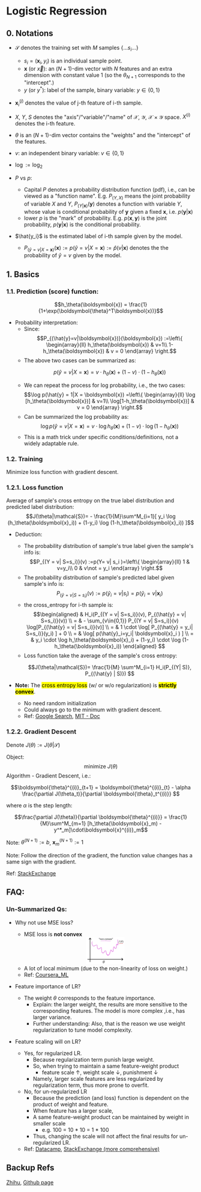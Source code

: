 # Logistic Regression

## 0. Notations

- $\mathcal{S}$ denotes the training set with $M$ samples $\{...s_i...\}$
  - $s_i =(\boldsymbol{x}_i,y_i)$ is an individual sample point.
  - $\boldsymbol{x}$ (or $\vec{x}$): an $(N+1)$-dim vector with $N$ features and an extra dimension with constant value 1 (so the $\theta_{N+1}$ corresponds to the "intercept".)
  -  $y$ (or $y^*$):  label of the sample, binary variable: $y \in \{0,1\}$
- $\boldsymbol{x}_i^{(j)}$ denotes the value of j-th feature of i-th sample.

- $X$, $Y$, $S$ denotes the "axis"/"variable"/"name" of $\mathcal{X}$, $\mathcal{Y}$, $\mathcal{X}\times\mathcal{Y}$ space. $X^{(i)}$ denotes the i-th feature. 
- $\theta$ is an $(N+1)$-dim vector contains the "weights" and the "intercept" of the features.
- $v$: an independent binary variable: $v \in \{0,1\}$ 
- $\log := \log_2$
- $P$ vs $p$:
  - Capital $P$ denotes a probability distribution function (pdf), i.e., can be viewed as a "function name". E.g. $P_{(Y,X)}$ means the joint probability of variable $X$ and $Y$, $P_{(Y|\boldsymbol{x})}(\boldsymbol{y})$ denotes a function with variable $Y$, whose value is conditional probability of $\boldsymbol{y}$ given a fixed $\boldsymbol{x}$, i.e. $p(\boldsymbol{y}|\boldsymbol{x})$
  - lower $p$ is the "mark" of probability. E.g. $p(\boldsymbol{x},\boldsymbol{y})$ is the joint probability, $p(\boldsymbol{y}|\boldsymbol{x})$ is the conditional probability.
- $\hat{y_i}$ is the estimated label of i-th sample given by the model.
  - $P_{(\hat{y}=v|X=\boldsymbol{x})}(\boldsymbol{x}) := p(\hat{y}=v|X=\boldsymbol{x}):= \hat{p}(v|\boldsymbol{x})$ denotes the the probability of $\hat{y} = v$ given by the model.

## 1.  Basics

### 1.1. Prediction (score) function: 
$$h_\theta(\boldsymbol{x}) = \frac{1}{1+\exp(\boldsymbol{\theta}^T\boldsymbol{x})}$$
- Probability interpretation: 
  - Since:
      $$P_{(\hat{y}=v|\boldsymbol{x})}(\boldsymbol{x}) :=\left\{ \begin{array}{ll} h_\theta(\boldsymbol{x}) & v=1\\ 1-h_\theta(\boldsymbol{x}) & v = 0 \end{array} \right.$$
    <!-- - $P_{(\hat{y}=1|\boldsymbol{x})}(\boldsymbol{x}) := h_\theta(\boldsymbol{x})$
    - $P_{(\hat{y}=0|\boldsymbol{x})}(\boldsymbol{x}) = 1-h_\theta(\boldsymbol{x})$ -->
  - The above two cases can be summarized as:<p>
    $$p(\hat{y}=v|X=\boldsymbol{x}) = v \cdot h_\theta(\boldsymbol{x}) + (1-v) \cdot (1-h_\theta(\boldsymbol{x}))$$
  - We can repeat the process for log probability, i.e., the two cases: 
    $$\log p(\hat{y} = 1|X = \boldsymbol{x}) =\left\{ \begin{array}{ll} \log [h_\theta(\boldsymbol{x})] & v=1\\ \log[1-h_\theta(\boldsymbol{x})] & v = 0 \end{array} \right.$$
    <!-- - $\log p(\hat{y} = 1|\boldsymbol{x}) = \log h_\theta(\boldsymbol{x})$
    - $\log p(\hat{y}=0|\boldsymbol{x}) = \log[ 1-h_\theta(\boldsymbol{x})]$ -->
  - Can be summarized the log probability as:
    $$\log p(\hat{y}=v|X=\boldsymbol{x}) = v \cdot \log h_\theta(\boldsymbol{x}) + (1-v) \cdot \log (1-h_\theta(\boldsymbol{x}))$$
  - This is a math trick under specific conditions/definitions, not a widely adaptable rule.

### 1.2. Training

Minimize loss function with gradient descent.

### 1.2.1. Loss function

Average of sample's cross entropy on the true label distribution and predicted label distribution:
  $$J(\theta|\mathcal{S})= - \frac{1}{M}\sum^M_{i=1}[ y_i \log (h_\theta(\boldsymbol{x}_i)) + (1-y_i) \log (1-h_\theta(\boldsymbol{x}_i)) ]$$
- Deduction:
  - The probability distribution of sample's true label given the sample's info is:
  $$P_{(Y = v| S=s_i)}(v) :=p(Y= v| s_i )=\left\{ \begin{array}{ll} 1 & v=y_i\\ 0 & v\not = y_i \end{array} \right.$$
  - The probability distribution of sample's predicted label given sample's info is:
  $$P_{(\hat{y} = v| S=s_i)}(v) := p(\hat{y}_i=v| s_i ) = p(\hat{y}_i=v|\boldsymbol{x}_i)$$
  - the cross_entropy for i-th sample is:
  $$\begin{aligned}
  & H_i(P_{(Y = v| S=s_i)}(v), P_{(\hat{y} = v| S=s_i)}(v)) \\
  = & - \sum_{v\in{0,1}} P_{(Y = v| S=s_i)}(v) \log[P_{(\hat{y} = v| S=s_i)}(v)] \\
   = & 1 \cdot \log[ P_{(\hat{y} = y_i| S=s_i)}(y_i) ] + 0 \\
   = & \log[ p(\hat{y}_i=y_i| \boldsymbol{x}_i ) ] \\
   = & y_i \cdot \log h_\theta(\boldsymbol{x}_i) + (1-y_i) \cdot \log (1-h_\theta(\boldsymbol{x}_i))
  \end{aligned} $$
  - Loss function take the average of the sample's cross entropy:<p>
  $$J(\theta|\mathcal{S})= \frac{1}{M} \sum^M_{i=1} H_i(P_{(Y| S)}, P_{(\hat{y} | S)}) $$

  <!-- & = -[ P_i^*(v=0) \log(\hat{P}_i(v=0)) + P_i^*(v=1) \log(\hat{P}_i(v=1))] \\ -->

- **Note:** The <mark style="background-color:yellow;">cross entropy loss</mark> (w/ or w/o regularization) is <mark style="background-color:yellow;">**strictly convex**</mark>.
  - No need random initialization
  - Could always go to the minimum with gradient descent.
  - Ref: [Google Search](https://www.google.com/search?q=l2+regularized+logistic+regression+convex%3F&oq=l2+reg&aqs=chrome.1.69i57j35i39j0l6.5290j1j3&sourceid=chrome&ie=UTF-8), [MIT - Doc](http://people.csail.mit.edu/jrennie/writing/convexLR.pdf)


### 1.2.2. Gradient Descent

Denote $J(\theta):=J(\theta|\mathcal{S})$

Object:
$$\text{minimize } J(\theta)$$
Algorithm - Gradient Descent, i.e.:

$$\boldsymbol{\theta}^{(i)}_{t+1} = \boldsymbol{\theta}^{(i)}_{t} - \alpha \frac{\partial J(\theta_t)}{\partial \boldsymbol{\theta}_t^{(i)}} $$

where $\alpha$ is the step length:

$$\frac{\partial J(\theta)}{\partial \boldsymbol{\theta}^{(i)}} = \frac{1}{M}\sum^M_{m=1} [h_\theta(\boldsymbol{x}_m) - y^*_m]\cdot\boldsymbol{x}^{(i)}_m$$

Note: $\theta^{(N+1)} := b$, $\boldsymbol{x}^{(N+1)}_m := 1$

Note: Follow the direction of the gradient, the function value changes has a same sign with the gradient.

Ref: [StackExchange](https://math.stackexchange.com/questions/477207/derivative-of-cost-function-for-logistic-regression)


<!-- ## Properties

- 	用cross-entropy 的 logistic regression是 strictly convex ，所以不需要random initialization
	Regularized LR is still strictly convex的 -->


<!-- - $\{y^*_1,...,y^*_M\}$ and corresponding predicted score $\{ \hat{p}(y^*_1|\boldsymbol{x}_1),...\hat{p}(y^*_M|\boldsymbol{x}_M) \}$. -->
  <!-- - Define: 
    - $\hat{p}(x,y) = \left\{ \begin{array}{ll} h_\theta(x) & y=1\\ 1-h_\theta(x) & y=0 \end{array} \right.$
    - $\hat{p}(x,y) = \left\{ \begin{array}{ll} h_\theta(x) & y=1\\ 1-h_\theta(x) & y=0 \end{array} \right.$
    - $p(y=1|x,y)$
  - $H(p^*,\hat{p})$
  $$l(\boldsymbol{w},b|\mathcal{S})=$$
  - $\left\{ \begin{array}{ll} p(\hat{y}=1| s_i ) = h_\theta(x) \\ p(\hat{y}=0| s_i )  = 1-h_\theta(x) \end{array} \right.$
  - $p(y^*=1| s_i )  = \left\{ \begin{array}{ll} 1 & y=1\\ 0 & y=0 \end{array} \right.$
  - $p(y^*=0| s_i )  = \left\{ \begin{array}{ll} 0 & y=1\\ 1 & y=0 \end{array} \right.$ -->

<!-- ## Deep Dive: Cross Entropy, Log-Likelihood and LR

### Differentiation: Entropy, Cross Entropy, DL-Divergence and Log-Likelihood

- Entropy evaluate one distribution:
  $$H(p) = - \sum_{x\in\mathcal{X}} p(x)\log p(x)$$
  - [ [Ref: ./tree_models.md](./tree_models.md) ]

- Cross Entropy evaluate two distributions on a same dataset: 
  $$H(p,q)=-\sum _{x\in {\mathcal {X}}}p(x)\,\log q(x)$$ 
  - [ [Ref: Wiki-Cross_Entropy](https://en.wikipedia.org/wiki/Cross_entropy) ]

- KL Divergence:
  $$D_{\mathrm{KL} }(p\|q) = H(p,q) - H(p)$$
  - KL Divergence is the difference value between cross entropy and entropy, that is why it is also called "relative entropy." 
  - [ [Ref: Wiki-KL_Divergence](https://en.wikipedia.org/wiki/Kullback%E2%80%93Leibler_divergence#Cross_entropy) ]

- Negative log likelihood:
  $$NLL(p(\mathcal{S})) = -\log(p(\mathcal{S})) $$
  - Likelihood is discussed in the perspective of likelihood of (appearance of) dataset $\mathcal{S}$
  - Ref: [Wiki-MLE](https://en.wikipedia.org/wiki/Maximum_likelihood_estimation)

### Cross Entropy and NNL in logistic regression.

Typically, cross entropy and NNL are not comparable as they conceptually different. (CE consider two distribution; NLL consider the probability of a dataset.)

But <mark style="background-color:yellow;">in the case of Logistic regression</mark>, the <mark style="background-color:yellow;">"NNL loss"</mark> is <mark style="background-color:yellow;">equivalent</mark> to the <mark style="background-color:yellow;">"cross entropy loss"</mark>.

- Definition:
  - "NNL loss": NNL of the whole dataset
  - "cross entropy loss": average of sample's cross entropy between true label distribution and predicted label distribution

**Proof:**

- Likelihood of the dataset given parameter $\theta$ is:
  $$p(S|\theta) = \prod^M_{i=1} p(\hat{y} = y_i|\boldsymbol{x}_i)$$
- Then:
  $$\begin{aligned}
      NLL(S|\theta) & = - \sum^M_{i=1} \log[ p(\hat{y} = y_i|\boldsymbol{x}_i) ]\\
      & = - \sum^M_{i=1} \log[ p(\hat{y} = y_i|s_i) ] \\
      & \underset{LR}{=} - \sum^M_{i=1} H_i(P_i^*(v), \hat{P}_i(v))\\
      & = M\cdot J(\theta)
  \end{aligned}$$
  - Minimize NLL = MLE
  - Thus, also, **in LR**, the training strategy "minimize the average cross-entropy loss" can also be viewed as MLE

Backup refs: [StackExchange](https://stats.stackexchange.com/questions/198038/cross-entropy-or-log-likelihood-in-output-layer), [Quora](https://www.quora.com/What-are-the-differences-between-maximum-likelihood-and-cross-entropy-as-a-loss-function) -->

## FAQ:

### Un-Summarized Qs:

- Why not use MSE loss?
  - MSE loss is **not convex** 
  <div  align="center"><img src=./logistic_regression_asset/mse_non-convex.png style = "zoom:10%"></div>

  - A lot of local minimum (due to the non-linearity of loss on weight.)
  - Ref: [Coursera_ML](https://www.coursera.org/learn/machine-learning/lecture/1XG8G/cost-functio)
- Feature importance of LR? 
  - The weight $\theta$ corresponds to the feature importance.
    - Explain: the larger weight, the results are more sensitive to the corresponding features. The model is more complex ,i.e., has larger variance.
    - Further understanding: Also, that is the reason we use weight regularization to tune model complexity.
- Feature scaling will on LR?
  - Yes, for regularized LR. 
    - Because regularization term punish large weight. 
    - So, when trying to maintain a same feature-weight product
      - feature scale $\uparrow$, weight scale $\downarrow$, punishment $\downarrow$
    - Namely, larger scale features are less regularized by regularization term, thus more prone to overfit.
  - No, for un-regularized LR
    - Because the prediction (and loss) function is dependent on the product of weight and feature.
    - When feature has a larger scale, 
    - A same feature-weight product can be maintained by weight in smaller scale
      - e.g. 100 = 10 * 10 = 1 * 100
    - Thus, changing the scale will not affect the final results for un-regularized LR.
  - Ref: [Datacamp](https://www.datacamp.com/community/tutorials/preprocessing-in-data-science-part-2-centering-scaling-and-logistic-regression), [StackExchange (more comprehensive)](https://stats.stackexchange.com/questions/244507/what-algorithms-need-feature-scaling-beside-from-svm)

## Backup Refs
[Zhihu](https://zhuanlan.zhihu.com/p/34670728), [Github page](https://ml-cheatsheet.readthedocs.io/en/latest/logistic_regression.html) 